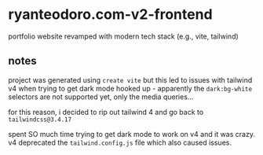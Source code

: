 # ryanteodoro.com-v2-frontend

portfolio website revamped with modern tech stack (e.g., vite, tailwind)

## notes

project was generated using `create vite` but this led to issues with tailwind v4 when trying to get dark mode hooked up - apparently the `dark:bg-white` selectors are not supported yet, only the media queries...

for this reason, i decided to rip out tailwind 4 and go back to `tailwindcss@3.4.17`

spent SO much time trying to get dark mode to work on v4 and it was crazy. v4 deprecated the `tailwind.config.js` file which also caused issues.
